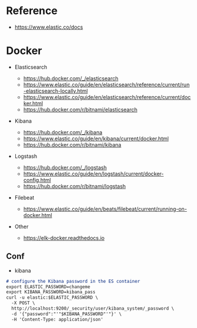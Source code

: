 # Reference
- https://www.elastic.co/docs

# Docker
- Elasticsearch
  - https://hub.docker.com/_/elasticsearch
  - https://www.elastic.co/guide/en/elasticsearch/reference/current/run-elasticsearch-locally.html
  - https://www.elastic.co/guide/en/elasticsearch/reference/current/docker.html
  - https://hub.docker.com/r/bitnami/elasticsearch
- Kibana
  - https://hub.docker.com/_/kibana
  - https://www.elastic.co/guide/en/kibana/current/docker.html
  - https://hub.docker.com/r/bitnami/kibana
- Logstash
  - https://hub.docker.com/_/logstash
  - https://www.elastic.co/guide/en/logstash/current/docker-config.html
  - https://hub.docker.com/r/bitnami/logstash
- Filebeat
  - https://www.elastic.co/guide/en/beats/filebeat/current/running-on-docker.html

- Other
  - https://elk-docker.readthedocs.io

## Conf
- kibana
~~~md
# configure the Kibana password in the ES container
export ELASTIC_PASSWORD=changeme
export KIBANA_PASSWORD=kibana_pass
curl -u elastic:$ELASTIC_PASSWORD \
  -X POST \
  http://localhost:9200/_security/user/kibana_system/_password \
  -d '{"password":"'"$KIBANA_PASSWORD"'"}' \
  -H 'Content-Type: application/json'
~~~